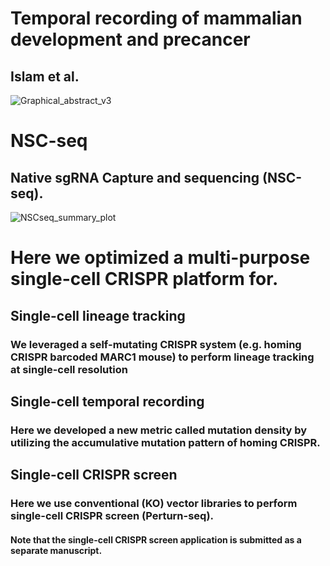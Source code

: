 # Temporal recording of mammalian development and precancer
## Islam et al. 
![Graphical_abstract_v3](https://github.com/Ken-Lau-Lab/NSC-seq/assets/25446589/ead8c805-70de-4164-b2b5-9518e586ab1a)

# NSC-seq
## Native sgRNA Capture and sequencing (NSC-seq).

![NSCseq_summary_plot](https://github.com/Ken-Lau-Lab/NSC-seq/assets/54040073/c6fa7ddb-8eff-4592-9430-dfade3b0b5a1)

# Here we optimized a multi-purpose single-cell CRISPR platform for.
## Single-cell lineage tracking 
### We leveraged a self-mutating CRISPR system (e.g. homing CRISPR barcoded MARC1 mouse) to perform lineage tracking at single-cell resolution 
## Single-cell temporal recording 
### Here we developed a new metric called mutation density by utilizing the accumulative mutation pattern of homing CRISPR. 
## Single-cell CRISPR screen
### Here we use conventional (KO) vector libraries to perform single-cell CRISPR screen (Perturn-seq). 
#### Note that the single-cell CRISPR screen application is submitted as a separate manuscript.  

